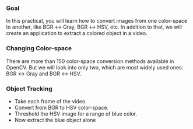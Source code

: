### Goal
In this practical, you will learn how to convert images from one color-space to another, like BGR ↔ Gray, BGR ↔ HSV, etc.
In addition to that, we will create an application to extract a colored object in a video.

### Changing Color-space
There are more than 150 color-space conversion methods available in OpenCV. But we 
will look into only two, which are most widely used ones: BGR ↔ Gray and BGR ↔ HSV.

### Object Tracking
* Take each frame of the video.
* Convert from BGR to HSV color-space.
* Threshold the HSV image for a range of blue color.
* Now extract the blue object alone
